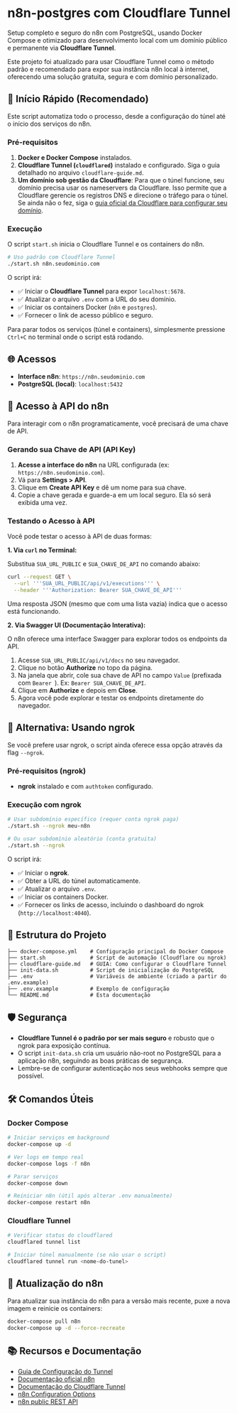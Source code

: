 # n8n-postgres com Cloudflare Tunnel

Setup completo e seguro do n8n com PostgreSQL, usando Docker Compose e otimizado para desenvolvimento local com um domínio público e permanente via **Cloudflare Tunnel**.

Este projeto foi atualizado para usar Cloudflare Tunnel como o método padrão e recomendado para expor sua instância n8n local à internet, oferecendo uma solução gratuita, segura e com domínio personalizado.

## 🚀 Início Rápido (Recomendado)

Este script automatiza todo o processo, desde a configuração do túnel até o início dos serviços do n8n.

### Pré-requisitos

1.  **Docker e Docker Compose** instalados.
2.  **Cloudflare Tunnel (`cloudflared`)** instalado e configurado. Siga o guia detalhado no arquivo `cloudflare-guide.md`.
3.  **Um domínio sob gestão da Cloudflare**: Para que o túnel funcione, seu domínio precisa usar os nameservers da Cloudflare. Isso permite que a Cloudflare gerencie os registros DNS e direcione o tráfego para o túnel. Se ainda não o fez, siga o [guia oficial da Cloudflare para configurar seu domínio](https://developers.cloudflare.com/dns/zone-setups/full-setup/setup/).

### Execução

O script `start.sh` inicia o Cloudflare Tunnel e os containers do n8n.

```bash
# Uso padrão com Cloudflare Tunnel
./start.sh n8n.seudominio.com
```

O script irá:
- ✅ Iniciar o **Cloudflare Tunnel** para expor `localhost:5678`.
- ✅ Atualizar o arquivo `.env` com a URL do seu domínio.
- ✅ Iniciar os containers Docker (`n8n` e `postgres`).
- ✅ Fornecer o link de acesso público e seguro.

Para parar todos os serviços (túnel e containers), simplesmente pressione `Ctrl+C` no terminal onde o script está rodando.

## 🌐 Acessos

- **Interface n8n**: `https://n8n.seudominio.com`
- **PostgreSQL (local)**: `localhost:5432`

## 🔑 Acesso à API do n8n

Para interagir com o n8n programaticamente, você precisará de uma chave de API.

### Gerando sua Chave de API (API Key)

1.  **Acesse a interface do n8n** na URL configurada (ex: `https://n8n.seudominio.com`).
2.  Vá para **Settings > API**.
3.  Clique em **Create API Key** e dê um nome para sua chave.
4.  Copie a chave gerada e guarde-a em um local seguro. Ela só será exibida uma vez.

### Testando o Acesso à API

Você pode testar o acesso à API de duas formas:

**1. Via `curl` no Terminal:**

Substitua `SUA_URL_PUBLIC` e `SUA_CHAVE_DE_API` no comando abaixo:

```bash
curl --request GET \
  --url '''SUA_URL_PUBLIC/api/v1/executions''' \
  --header '''Authorization: Bearer SUA_CHAVE_DE_API'''
```

Uma resposta JSON (mesmo que com uma lista vazia) indica que o acesso está funcionando.

**2. Via Swagger UI (Documentação Interativa):**

O n8n oferece uma interface Swagger para explorar todos os endpoints da API.

1.  Acesse `SUA_URL_PUBLIC/api/v1/docs` no seu navegador.
2.  Clique no botão **Authorize** no topo da página.
3.  Na janela que abrir, cole sua chave de API no campo `Value` (prefixada com `Bearer `). Ex: `Bearer SUA_CHAVE_DE_API`.
4.  Clique em **Authorize** e depois em **Close**.
5.  Agora você pode explorar e testar os endpoints diretamente do navegador.

## 🔧 Alternativa: Usando ngrok

Se você prefere usar ngrok, o script ainda oferece essa opção através da flag `--ngrok`.

### Pré-requisitos (ngrok)

- **ngrok** instalado e com `authtoken` configurado.

### Execução com ngrok

```bash
# Usar subdomínio específico (requer conta ngrok paga)
./start.sh --ngrok meu-n8n

# Ou usar subdomínio aleatório (conta gratuita)
./start.sh --ngrok
```

O script irá:
- ✅ Iniciar o **ngrok**.
- ✅ Obter a URL do túnel automaticamente.
- ✅ Atualizar o arquivo `.env`.
- ✅ Iniciar os containers Docker.
- ✅ Fornecer os links de acesso, incluindo o dashboard do ngrok (`http://localhost:4040`).

## 📁 Estrutura do Projeto

```
├── docker-compose.yml    # Configuração principal do Docker Compose
├── start.sh              # Script de automação (Cloudflare ou ngrok)
├── cloudflare-guide.md   # GUIA: Como configurar o Cloudflare Tunnel
├── init-data.sh          # Script de inicialização do PostgreSQL
├── .env                  # Variáveis de ambiente (criado a partir do .env.example)
├── .env.example          # Exemplo de configuração
└── README.md             # Esta documentação
```

## 🛡️ Segurança

- **Cloudflare Tunnel é o padrão por ser mais seguro** e robusto que o ngrok para exposição contínua.
- O script `init-data.sh` cria um usuário não-root no PostgreSQL para a aplicação n8n, seguindo as boas práticas de segurança.
- Lembre-se de configurar autenticação nos seus webhooks sempre que possível.

## 🛠️ Comandos Úteis

### Docker Compose
```bash
# Iniciar serviços em background
docker-compose up -d

# Ver logs em tempo real
docker-compose logs -f n8n

# Parar serviços
docker-compose down

# Reiniciar n8n (útil após alterar .env manualmente)
docker-compose restart n8n
```

### Cloudflare Tunnel
```bash
# Verificar status do cloudflared
cloudflared tunnel list

# Iniciar túnel manualmente (se não usar o script)
cloudflared tunnel run <nome-do-tunel>
```

## 🔄 Atualização do n8n

Para atualizar sua instância do n8n para a versão mais recente, puxe a nova imagem e reinicie os containers:

```bash
docker-compose pull n8n
docker-compose up -d --force-recreate
```

## 📚 Recursos e Documentação

- [Guia de Configuração do Tunnel](./cloudflare-guide.md)
- [Documentação oficial n8n](https://docs.n8n.io/)
- [Documentação do Cloudflare Tunnel](https://developers.cloudflare.com/cloudflare-one/connections/connect-apps/)
- [n8n Configuration Options](https://docs.n8n.io/hosting/configuration/)
- [n8n public REST API](https://docs.n8n.io/api/)
